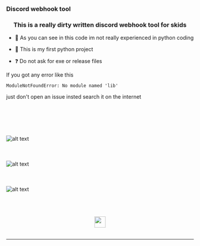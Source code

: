 

### Discord webhook tool  


### <div align="center">This is a really dirty written discord webhook tool for skids</div>  
  

- 🔭 As you can see in this code im not really experienced in python coding  
  

- 🍞 This is my first python project   
  

- ❓ Do not ask for exe or release files
  

If you got any error like this 

```ModuleNotFoundError: No module named 'lib'```

just don't open an issue insted search it on the internet  
  

<br/>  
<br/>  
<br/>  
<br/>  


![alt text](https://github.com/Hiradpi/GUI-webhook-tool/blob/main/screanshots/check.png?raw=true)
<br/>  
<br/>  
![alt text](https://github.com/Hiradpi/GUI-webhook-tool/blob/main/screanshots/Spammer.png?raw=true)
<br/>  
<br/>  
![alt text](https://github.com/Hiradpi/GUI-webhook-tool/blob/main/screanshots/delete.png?raw=true)






<br/>  
<br/>  
<br/>  











<div align="center">
            <a href="https://discord.gg/FQTpEdrkTw" target="_blank" style="display: inline-block;">
                <img
                    src="https://assets-global.website-files.com/6257adef93867e50d84d30e2/636e0a6918e57475a843f59f_icon_clyde_black_RGB.svg" width="30" height="30"
                    align="center"
                />
            </a></div>
<br />

----
